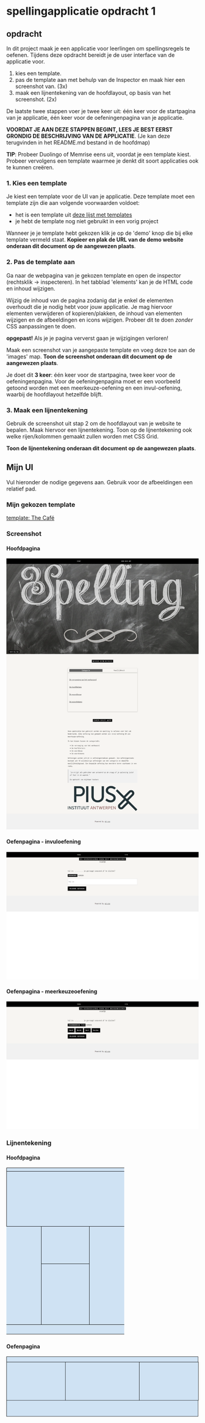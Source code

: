 # spellingapplicatie opdracht 1

## opdracht

In dit project maak je een applicatie voor leerlingen om spellingsregels te oefenen. Tijdens deze opdracht bereidt je de user interface van de applicatie voor.

 1. kies een template.
 2. pas de template aan met behulp van de Inspector en maak hier een screenshot van. (3x)
 3. maak een lijnentekening van de hoofdlayout, op basis van het screenshot. (2x)

De laatste twee stappen voer je twee keer uit: één keer voor de startpagina van je applicatie, één keer voor de oefeningenpagina van je applicatie.

**VOORDAT JE AAN DEZE STAPPEN BEGINT, LEES JE BEST EERST GRONDIG DE BESCHRIJVING VAN DE APPLICATIE**. (Je kan deze terugvinden in het README.md bestand in de hoofdmap)

**TIP**: Probeer Duolingo of Memrise eens uit, voordat je een template kiest. Probeer vervolgens een template waarmee je denkt dit soort applicaties ook te kunnen creëren.

### 1. Kies een template

Je kiest een template voor de UI van je applicatie. Deze template moet een template zijn die aan volgende voorwaarden voldoet:

 - het is een template uit [deze lijst met templates](https://www.w3schools.com/w3css/w3css_templates.asp)
 - je hebt de template nog niet gebruikt in een vorig project

Wanneer je je template hebt gekozen klik je op de 'demo' knop die bij elke template vermeld staat. **Kopieer en plak de URL van de demo website onderaan dit document op de aangewezen plaats**.

### 2. Pas de template aan

Ga naar de webpagina van je gekozen template en open de inspector (rechtsklik -> inspecteren). In het tabblad 'elements' kan je de HTML code en inhoud wijzigen.

Wijzig de inhoud van de pagina zodanig dat je enkel de elementen overhoudt die je nodig hebt voor jouw applicatie. Je mag hiervoor elementen verwijderen of kopieren/plakken, de inhoud van elementen wijzigen en de afbeeldingen en icons wijzigen. Probeer dit te doen *zonder* CSS aanpassingen te doen.

**opgepast!** Als je je pagina ververst gaan je wijzigingen verloren!

Maak een screenshot van je aangepaste template en voeg deze toe aan de 'images' map. **Toon de screenshot onderaan dit document op de aangewezen plaats**. 

Je doet dit **3 keer**: één keer voor de startpagina, twee keer voor de oefeningenpagina. Voor de oefeningenpagina moet er een voorbeeld getoond worden met een meerkeuze-oefening en een invul-oefening, waarbij de hoofdlayout hetzelfde blijft.

### 3. Maak een lijnentekening

Gebruik de screenshot uit stap 2 om de hoofdlayout van je website te bepalen. Maak hiervoor een lijnentekening. Toon op de lijnentekening ook welke rijen/kolommen gemaakt zullen worden met CSS Grid. 

**Toon de lijnentekening onderaan dit document op de aangewezen plaats**. 

## Mijn UI

Vul hieronder de nodige gegevens aan. Gebruik voor de afbeeldingen een relatief pad.

### Mijn gekozen template

<a href="https://www.w3schools.com/w3css/tryw3css_templates_cafe.htm">template: The Café</a>

### Screenshot

#### Hoofdpagina
<img src="images/hoofdpagina.png">

#### Oefenpagina - invuloefening
<img src="images/oefenpagina_invullen.png">

#### Oefenpagina - meerkeuzeoefening
<img src="images/oefenpagina_meerkeuze.png">

### Lijnentekening

#### Hoofdpagina
<img src="images/hoofdpagina_lijnentekening.png">

#### Oefenpagina
<img src="images/oefenpagina_lijnentekening.png">
